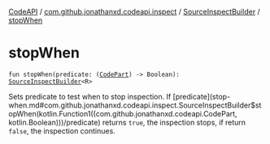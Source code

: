 [CodeAPI](../../index.md) / [com.github.jonathanxd.codeapi.inspect](../index.md) / [SourceInspectBuilder](index.md) / [stopWhen](.)

# stopWhen

`fun stopWhen(predicate: (`[`CodePart`](../../com.github.jonathanxd.codeapi/-code-part/index.md)`) -> Boolean): `[`SourceInspectBuilder`](index.md)`<R>`

Sets predicate to test when to stop inspection. If [predicate](stop-when.md#com.github.jonathanxd.codeapi.inspect.SourceInspectBuilder$stopWhen(kotlin.Function1((com.github.jonathanxd.codeapi.CodePart, kotlin.Boolean)))/predicate) returns `true`, the inspection stops,
if return `false`, the inspection continues.

